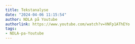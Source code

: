 ```yaml
---
title: Tekstanalyse
date: "2024-04-06 11:15:54"
author: NDLA på Youtube
authorlink: https://www.youtube.com/watch?v=VNFp1AThEYo
tags:
- NDLA-pa-Youtube
---
```

